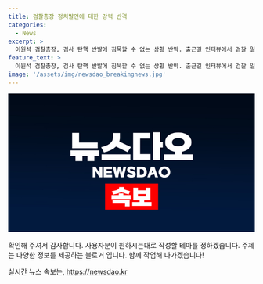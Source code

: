 ```yaml
---
title: 검찰총장 정치발언에 대한 강력 반격
categories:
  - News
excerpt: >
  이원석 검찰총장, 검사 탄핵 반발에 침묵할 수 없는 상황 반박. 출근길 인터뷰에서 검찰 일 올바르게 하기 위한 말 강조. 민주당 탄핵 소추 직권 남용, 허위 사실 명예훼손 주장. 국회의원 면책특권 범위 벗어난 위법 시 법률 검토 밝히며 논란 확산.
feature_text: >
  이원석 검찰총장, 검사 탄핵 반발에 침묵할 수 없는 상황 반박. 출근길 인터뷰에서 검찰 일 올바르게 하기 위한 말 강조. 민주당 탄핵 소추 직권 남용, 허위 사실 명예훼손 주장. 국회의원 면책특권 범위 벗어난 위법 시 법률 검토 밝히며 논란 확산.
image: '/assets/img/newsdao_breakingnews.jpg'
---
```


<p><img src="/assets/img/newsdao_breakingnews.jpg" alt="firstkoreanews 속보" /></p>

<p>확인해 주셔서 감사합니다. 사용자분이 원하시는대로 작성할 테마를 정하겠습니다. 주제는 다양한 정보를 제공하는 블로거 입니다. 함께 작업해 나가겠습니다!</p>
실시간 뉴스 속보는, <a href="https://newsdao.kr" rel="dofollow">https://newsdao.kr</a>


